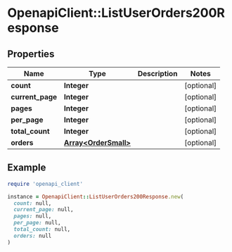 # OpenapiClient::ListUserOrders200Response

## Properties

| Name | Type | Description | Notes |
| ---- | ---- | ----------- | ----- |
| **count** | **Integer** |  | [optional] |
| **current_page** | **Integer** |  | [optional] |
| **pages** | **Integer** |  | [optional] |
| **per_page** | **Integer** |  | [optional] |
| **total_count** | **Integer** |  | [optional] |
| **orders** | [**Array&lt;OrderSmall&gt;**](OrderSmall.md) |  | [optional] |

## Example

```ruby
require 'openapi_client'

instance = OpenapiClient::ListUserOrders200Response.new(
  count: null,
  current_page: null,
  pages: null,
  per_page: null,
  total_count: null,
  orders: null
)
```

